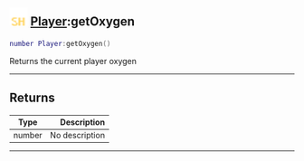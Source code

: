 ## <img src="../../.gitbook/assets/shared.png" width="32" height="32" /> [Player](../player/README.md):getOxygen

```lua
number Player:getOxygen()
```

Returns the current player oxygen<br>

-----------------
## Returns

| Type   | Description |
| ------ | ----------: |
| number | No description |


--------